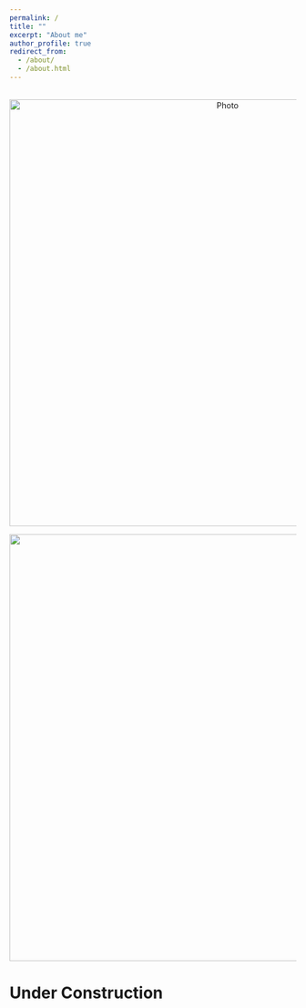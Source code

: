 ```yaml
---
permalink: /
title: ""
excerpt: "About me"
author_profile: true
redirect_from: 
  - /about/
  - /about.html
---
```


<p align="center">
  <img src="https://maozirui.github.io/images/Computational_Mechanics.png" alt="Photo" style="width: 750px;"/> 
</p>

<p align="center">
<img src="https://maozirui.github.io/images/Shear Peeling Process.gif" width="750"/>
</p>


# Under Construction
